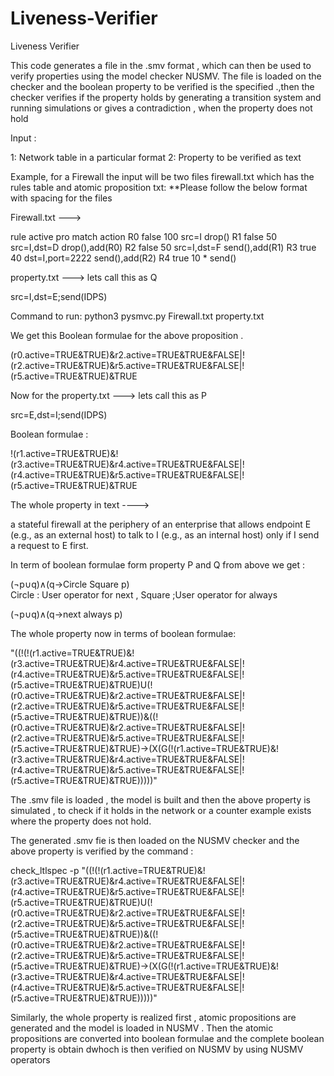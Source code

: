 # Liveness-Verifier

Liveness Verifier


This code generates a file in the .smv format , which can then be used to verify properties using the model checker NUSMV. The file is loaded on the checker and the boolean property to be verified is the specified .,then the checker   verifies if the property holds by generating a transition system and running simulations   or gives  a contradiction , when the property does not hold


Input :

1: Network table in a particular format
2: Property to be verified as text 


Example, for a Firewall the input will be two files firewall.txt which has the rules table and atomic proposition txt:
**Please follow the below format with spacing for the files


Firewall.txt --->

rule active pro match action
R0 false 100 src=I drop() 
R1 false 50 src=I,dst=D drop(),add(R0)
R2 false 50 src=I,dst=F send(),add(R1)
R3 true 40 dst=I,port=2222 send(),add(R2)
R4 true 10 * send()


property.txt  --->  lets call this as Q

src=I,dst=E;send(IDPS)




Command to run: python3 pysmvc.py Firewall.txt property.txt 


We get this Boolean formulae for the above proposition .

(r0.active=TRUE&TRUE)&r2.active=TRUE&TRUE&FALSE|!(r2.active=TRUE&TRUE)&r5.active=TRUE&TRUE&FALSE|!(r5.active=TRUE&TRUE)&TRUE



Now for the property.txt --->  lets call this as P

src=E,dst=I;send(IDPS)     


Boolean formulae :

!(r1.active=TRUE&TRUE)&!(r3.active=TRUE&TRUE)&r4.active=TRUE&TRUE&FALSE|!(r4.active=TRUE&TRUE)&r5.active=TRUE&TRUE&FALSE|!(r5.active=TRUE&TRUE)&TRUE


The whole property in text  ---->

a stateful firewall at the periphery of an enterprise that allows endpoint E (e.g., as an external host) to talk to I (e.g., as an internal host) only if I send a request to E first. 

In term of boolean formulae form property P and Q from above we get :

(¬p∪q)∧(q→Circle Square p)        
Circle : User operator for next , Square ;User operator for always


(¬p∪q)∧(q→next always p)

The whole property now  in terms of boolean formulae:

"((!(!(r1.active=TRUE&TRUE)&!(r3.active=TRUE&TRUE)&r4.active=TRUE&TRUE&FALSE|!(r4.active=TRUE&TRUE)&r5.active=TRUE&TRUE&FALSE|!(r5.active=TRUE&TRUE)&TRUE)U(!(r0.active=TRUE&TRUE)&r2.active=TRUE&TRUE&FALSE|!(r2.active=TRUE&TRUE)&r5.active=TRUE&TRUE&FALSE|!(r5.active=TRUE&TRUE)&TRUE))&((!(r0.active=TRUE&TRUE)&r2.active=TRUE&TRUE&FALSE|!(r2.active=TRUE&TRUE)&r5.active=TRUE&TRUE&FALSE|!(r5.active=TRUE&TRUE)&TRUE)->(X(G(!(r1.active=TRUE&TRUE)&!(r3.active=TRUE&TRUE)&r4.active=TRUE&TRUE&FALSE|!(r4.active=TRUE&TRUE)&r5.active=TRUE&TRUE&FALSE|!(r5.active=TRUE&TRUE)&TRUE)))))"


The .smv file is loaded , the model is built and then the above property is simulated , to check if it holds in the network or a counter example  exists where the property does not hold.

The generated .smv fie is then loaded on the NUSMV checker and the above  property is verified by the command :


check_ltlspec -p "((!(!(r1.active=TRUE&TRUE)&!(r3.active=TRUE&TRUE)&r4.active=TRUE&TRUE&FALSE|!(r4.active=TRUE&TRUE)&r5.active=TRUE&TRUE&FALSE|!(r5.active=TRUE&TRUE)&TRUE)U(!(r0.active=TRUE&TRUE)&r2.active=TRUE&TRUE&FALSE|!(r2.active=TRUE&TRUE)&r5.active=TRUE&TRUE&FALSE|!(r5.active=TRUE&TRUE)&TRUE))&((!(r0.active=TRUE&TRUE)&r2.active=TRUE&TRUE&FALSE|!(r2.active=TRUE&TRUE)&r5.active=TRUE&TRUE&FALSE|!(r5.active=TRUE&TRUE)&TRUE)->(X(G(!(r1.active=TRUE&TRUE)&!(r3.active=TRUE&TRUE)&r4.active=TRUE&TRUE&FALSE|!(r4.active=TRUE&TRUE)&r5.active=TRUE&TRUE&FALSE|!(r5.active=TRUE&TRUE)&TRUE)))))"




Similarly, the whole property is realized first , atomic propositions are generated and the model is loaded in NUSMV . Then the atomic propositions are converted into boolean formulae and the complete boolean property is obtain dwhoch is then verified on NUSMV by using NUSMV operators
